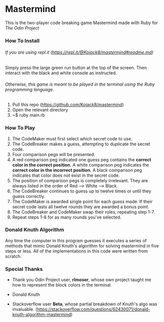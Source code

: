 # Mastermind

This is the two-player code breaking game Mastermind made with Ruby for *The Odin Project*

### How To Install

###### If you are using repl.it (https://repl.it/@Kojack8/mastermind#readme.md)

Simply press the large green run button at the top of the screen.
Then interact with the black and white console as instructed.

###### Otherwise, this game is meant to be played in the terminal using the Ruby programming language.
1. Pull this repo (https://github.com/Kojack8/mastermind)
2. Open the relevant directory
3. ~$ ruby main.rb


### How To Play

1. The CodeMaker must first select which secret code to use.
2. The CodeBreaker makes a guess, attempting to duplicate the secret code.
3. Four comparison pegs will be presented.
4. A red comparison peg indicated one guess peg contains the **correct color 
in the correct position**. A white comparison peg indicates the **correct color
in the incorrect position**. A black comparison peg indicates that color does
not exist in the secret code.
5. The position of comparison pegs is completely irrelevant. They are always
listed in the order of Red --> White --> Black.
6. The CodeBreaker continues to guess up to twelve times or until they guess 
correctly.
7. The CodeMaker is awarded single point for each guess made. If their secret code lasts all twelve rounds they are awarded a bonus point.
8. The CodeBreaker and CodeMaker swap their roles, repeating step 1-7.
9. Repeat steps 1-8 for as many rounds you've selected.

### Donald Knuth Algorithm

Any time the computer in this program guesses it executes a series of methods
that mimic Donald Knuth's algorithm for solving mastermind in five steps or less. All of the implementations in this code were written from scratch.

### Special Thanks

* Thank you Odin Project user, **rlmoser**, whose own project taught me how
to represent the block colors in the terminal.

* Donald Knuth

* Stackoverflow user **Beta**, whose partial breakdown of Knuth's algo was invaluable.
(https://stackoverflow.com/questions/62430071/donald-knuth-algorithm-mastermind)


